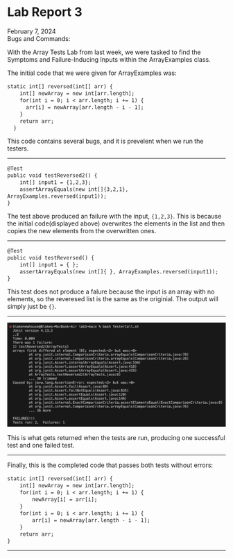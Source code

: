 # Lab Report 3 <br/>
February 7, 2024 <br/>
Bugs and Commands: <br/>

With the Array Tests Lab from last week, we were tasked to find the Symptoms and Failure-Inducing Inputs within the ArrayExamples class. <br/>

The initial code that we were given for ArrayExamples was:
```
static int[] reversed(int[] arr) {
    int[] newArray = new int[arr.length];
    for(int i = 0; i < arr.length; i += 1) {
      arr[i] = newArray[arr.length - i - 1];
    }
    return arr;
  }
```
This code contains several bugs, and it is prevelent when we run the testers.

---

```
@Test
public void testReversed2() {
    int[] input1 = {1,2,3};
    assertArrayEquals(new int[]{3,2,1}, ArrayExamples.reversed(input1));
}
```
The test above produced an failure with the input, `{1,2,3}`. This is because the initial code(displayed above) overwrites the elements in the list and then copies the new elements from the overwritten
ones.

---

```
@Test
public void testReversed() {
    int[] input1 = { };
    assertArrayEquals(new int[]{ }, ArrayExamples.reversed(input1));
}
```
This test does not produce a falure because the input is an array with no elements, so the reveresed list is the same as the originial. The output will simply just be `{}`.

---

![Failed Tests](./Screenshots/FailureInducingTests.png) <br/>

This is what gets returned when the tests are run, producing one successful test and one failed test.

---

Finally, this is the completed code that passes both tests without errors:

```
static int[] reversed(int[] arr) {
    int[] newArray = new int[arr.length];
    for(int i = 0; i < arr.length; i += 1) {
        newArray[i] = arr[i];
    }
    for(int i = 0; i < arr.length; i += 1) {
        arr[i] = newArray[arr.length - i - 1];
    }
    return arr;
}
```

---

